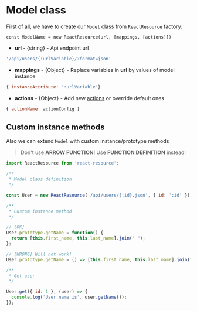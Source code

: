 # Model class

First of all, we have to create our `Model` class from `ReactResource` factory:

`const ModelName = new ReactResource(url, [mappings, [actions]])`

* __url__ - {string} - Api endpoint url

```jsx
'/api/users/{:urlVariable}/?format=json'
```

* __mappings__ - {Object} - Replace variables in __url__ by values of model instance

```jsx
{ instanceAttribute: ':urlVariable'}
```

* __actions__ - {Object} - Add new [actions](docs/actions.md) or override default ones

```jsx
{ actionName: actionConfig }
```


## Custom instance methods

Also we can extend `Model` with custom instance/prototype methods

> Don't use __ARROW FUNCTION__! 
> Use __FUNCTION DEFINITION__ instead!

```jsx
import ReactResource from 'react-resource';

/**
 * Model class definition
 */

const User = new ReactResource('/api/users/{:id}.json', { id: ':id' })

/**
 * Custom instance method
 */

// [OK] 
User.prototype.getName = function() {
  return [this.first_name, this.last_name].join(" ");
};

// [WRONG] Will not work!
User.prototype.getName = () => [this.first_name, this.last_name].join(" ");

/**
 * Get user
 */

User.get({ id: 1 }, (user) => {
  console.log('User name is', user.getName());
});
```

